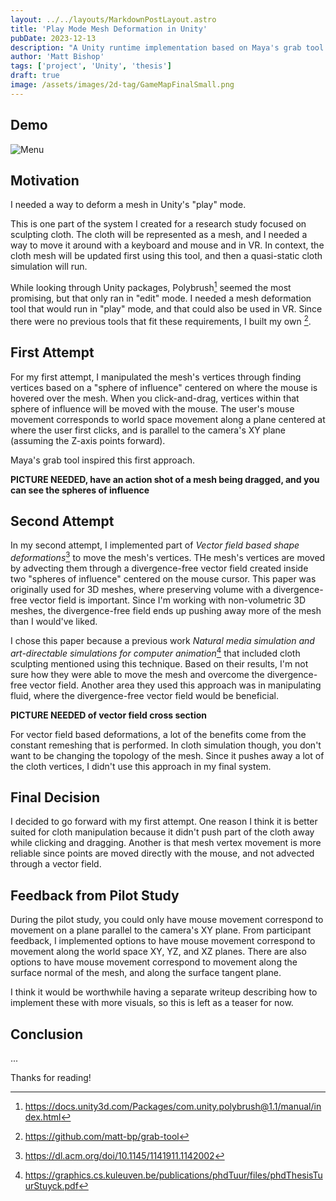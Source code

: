 ```yaml
---
layout: ../../layouts/MarkdownPostLayout.astro
title: 'Play Mode Mesh Deformation in Unity'
pubDate: 2023-12-13
description: "A Unity runtime implementation based on Maya's grab tool."
author: 'Matt Bishop'
tags: ['project', 'Unity', 'thesis']
draft: true
image: /assets/images/2d-tag/GameMapFinalSmall.png
---
```


## Demo

![Menu](/assets/images/2d-tag/tag-demo.gif)

## Motivation

I needed a way to deform a mesh in Unity's "play" mode.

This is one part of the system I created for a research study focused on sculpting cloth.
The cloth will be represented as a mesh, and I needed a way to move it around with a keyboard and mouse and in VR.
In context, the cloth mesh will be updated first using this tool,
and then a quasi-static cloth simulation will run.

While looking through Unity packages, Polybrush[^poly-brush] seemed the most promising,
but that only ran in "edit" mode.
I needed a mesh deformation tool that would run in "play" mode, and that could also be used in VR.
Since there were no previous tools that fit these requirements, I built my own [^repo].

## First Attempt

For my first attempt, I manipulated the mesh's vertices through finding vertices based on a "sphere of influence"
centered on where the mouse is hovered over the mesh.
When you click-and-drag, vertices within that sphere of influence will be moved with the mouse.
The user's mouse movement corresponds to world space movement along a plane centered at where the user first clicks, and is parallel to the camera's XY plane (assuming the Z-axis points forward).

Maya's grab tool inspired this first approach.

**PICTURE NEEDED, have an action shot of a mesh being dragged, and you can see the spheres of influence**

## Second Attempt

In my second attempt, I implemented part of _Vector field based shape deformations_[^vector-field] to move the mesh's vertices.
THe mesh's vertices are moved by advecting them through a divergence-free vector field created inside two "spheres of influence" centered on the mouse cursor.
This paper was originally used for 3D meshes, where preserving volume with a divergence-free vector field is important.
Since I'm working with non-volumetric 3D meshes, the divergence-free field ends up pushing away more of the mesh than I would've liked.

I chose this paper because a previous work _Natural media simulation and art-directable simulations for computer animation_[^art-directable]
that included cloth sculpting mentioned using this technique. Based on their results, I'm not sure how they were able to move the mesh and overcome the divergence-free vector field.
Another area they used this approach was in manipulating fluid, where the divergence-free vector field would be beneficial.

**PICTURE NEEDED of vector field cross section**

For vector field based deformations, a lot of the benefits come from the constant remeshing that is performed.
In cloth simulation though, you don't want to be changing the topology of the mesh.
Since it pushes away a lot of the cloth vertices, I didn't use this approach in my final system.

## Final Decision

I decided to go forward with my first attempt.
One reason I think it is better suited for cloth manipulation because it didn't push part of the cloth away while clicking and dragging.
Another is that mesh vertex movement is more reliable since points are moved directly with the mouse, and not advected through a vector field.

## Feedback from Pilot Study

During the pilot study, you could only have mouse movement correspond to movement on a plane parallel to the camera's XY plane.
From participant feedback, I implemented options to have mouse movement correspond to movement along the world space XY, YZ, and XZ planes.
There are also options to have mouse movement correspond to movement along the surface normal of the mesh, and along the surface tangent plane.

I think it would be worthwhile having a separate writeup describing how to implement these with more visuals, so this is left as a teaser for now.

## Conclusion

...

Thanks for reading!

[^poly-brush]: https://docs.unity3d.com/Packages/com.unity.polybrush@1.1/manual/index.html
[^repo]: https://github.com/matt-bp/grab-tool
[^vector-field]: https://dl.acm.org/doi/10.1145/1141911.1142002
[^art-directable]: https://graphics.cs.kuleuven.be/publications/phdTuur/files/phdThesisTuurStuyck.pdf
